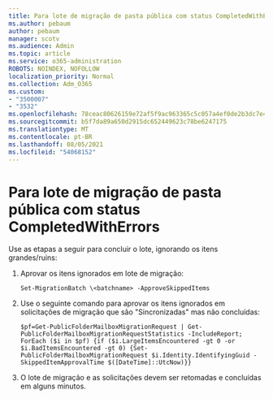 ```yaml
---
title: Para lote de migração de pasta pública com status CompletedWithErrors
ms.author: pebaum
author: pebaum
manager: scotv
ms.audience: Admin
ms.topic: article
ms.service: o365-administration
ROBOTS: NOINDEX, NOFOLLOW
localization_priority: Normal
ms.collection: Adm_O365
ms.custom:
- "3500007"
- "3532"
ms.openlocfilehash: 78ceac80626159e72af5f9ac963365c5c057a4ef0de2b3dc7e4cde5e5cc155e5
ms.sourcegitcommit: b5f7da89a650d2915dc652449623c78be6247175
ms.translationtype: MT
ms.contentlocale: pt-BR
ms.lasthandoff: 08/05/2021
ms.locfileid: "54068152"
---
```

# <a name="for-public-folder-migration-batch-with-completedwitherrors-status"></a>Para lote de migração de pasta pública com status CompletedWithErrors

Use as etapas a seguir para concluir o lote, ignorando os itens grandes/ruins: 
1. Aprovar os itens ignorados em lote de migração:

    `Set-MigrationBatch \<batchname> -ApproveSkippedItems` 
2. Use o seguinte comando para aprovar os itens ignorados em solicitações de migração que são "Sincronizadas" mas não concluídas:

    `$pf=Get-PublicFolderMailboxMigrationRequest | Get-PublicFolderMailboxMigrationRequestStatistics -IncludeReport; ForEach ($i in $pf) {if ($i.LargeItemsEncountered -gt 0 -or $i.BadItemsEncountered -gt 0) {Set-PublicFolderMailboxMigrationRequest $i.Identity.IdentifyingGuid -SkippedItemApprovalTime $([DateTime]::UtcNow)}}`
3. O lote de migração e as solicitações devem ser retomadas e concluídas em alguns minutos.

